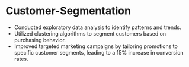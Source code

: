 # Customer-Segmentation
* Conducted exploratory data analysis to identify patterns and trends.
* Utilized clustering algorithms to segment customers based on purchasing behavior.
* Improved targeted marketing campaigns by tailoring promotions to specific customer segments, leading to a 15% increase in conversion rates.
  

